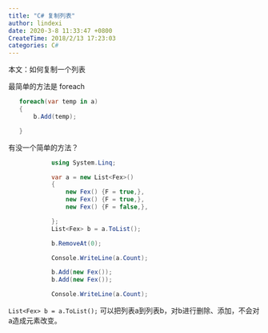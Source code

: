 ```yaml
---
title: "C# 复制列表"
author: lindexi
date: 2020-3-8 11:33:47 +0800
CreateTime: 2018/2/13 17:23:03
categories: C#
---
```


本文：如何复制一个列表

<!--more-->


<!-- CreateTime:2018/2/13 17:23:03 -->


<div id="toc"></div>

最简单的方法是 foreach


```csharp
   foreach(var temp in a)
   {
       b.Add(temp);

   }
```

有没一个简单的方法？


```csharp
            using System.Linq;

            var a = new List<Fex>()
            {
                new Fex() {F = true,},
                new Fex() {F = true,},
                new Fex() {F = false,},

            };
            List<Fex> b = a.ToList();

            b.RemoveAt(0);

            Console.WriteLine(a.Count);

            b.Add(new Fex());
            b.Add(new Fex());

            Console.WriteLine(a.Count);
```

            
`List<Fex> b = a.ToList();` 可以把列表a到列表b，对b进行删除、添加，不会对a造成元素改变。


